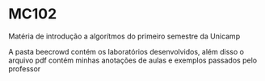 # MC102
Matéria de introdução a algorítmos do primeiro semestre da Unicamp

A pasta beecrowd contém os laboratórios desenvolvidos, além disso o arquivo pdf
contém minhas anotações de aulas e exemplos passados pelo professor

